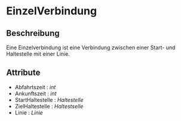 # EinzelVerbindung

## Beschreibung

Eine Einzelverbindung ist eine Verbindung zwischen einer Start- und Haltestelle mit einer Linie.

## Attribute

* Abfahrtszeit : *int*
* Ankunftszeit : *int*
* StartHaltestelle : *Haltestelle*
* ZielHaltestelle : *Haltestselle*
* Linie : *Linie*